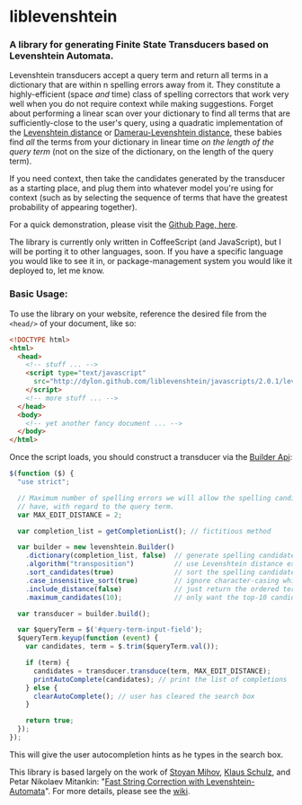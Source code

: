 # liblevenshtein

### A library for generating Finite State Transducers based on Levenshtein Automata.

Levenshtein transducers accept a query term and return all terms in a
dictionary that are within n spelling errors away from it. They constitute a
highly-efficient (space _and_ time) class of spelling correctors that work very
well when you do not require context while making suggestions.  Forget about
performing a linear scan over your dictionary to find all terms that are
sufficiently-close to the user's query, using a quadratic implementation of the
[Levenshtein distance](https://en.wikipedia.org/wiki/Levenshtein_distance) or
[Damerau-Levenshtein
distance](https://en.wikipedia.org/wiki/Damerau%E2%80%93Levenshtein_distance),
these babies find _all_ the terms from your dictionary in linear time _on the
length of the query term_ (not on the size of the dictionary, on the length of
the query term).

If you need context, then take the candidates generated by the transducer as a
starting place, and plug them into whatever model you're using for context (such
as by selecting the sequence of terms that have the greatest probability of
appearing together).

For a quick demonstration, please visit the [Github Page,
here](http://dylon.github.io/liblevenshtein/).

The library is currently only written in CoffeeScript (and JavaScript), but I
will be porting it to other languages, soon.  If you have a specific language
you would like to see it in, or package-management system you would like it
deployed to, let me know.

### Basic Usage:

To use the library on your website, reference the desired file from the
`<head/>` of your document, like so:

```html
<!DOCTYPE html>
<html>
  <head>
    <!-- stuff ... -->
    <script type="text/javascript"
      src="http://dylon.github.com/liblevenshtein/javascripts/2.0.1/levenshtein-transducer.min.js">
    </script>
    <!-- more stuff ... -->
  </head>
  <body>
    <!-- yet another fancy document ... -->
  </body>
</html>
```

Once the script loads, you should construct a transducer via the [Builder
Api](http://dylon.github.io/liblevenshtein/coffeescript/docs/builder.html):

```javascript
$(function ($) {
  "use strict";

  // Maximum number of spelling errors we will allow the spelling candidates to
  // have, with regard to the query term.
  var MAX_EDIT_DISTANCE = 2;

  var completion_list = getCompletionList(); // fictitious method

  var builder = new levenshtein.Builder()
    .dictionary(completion_list, false)  // generate spelling candidates from unsorted completion_list
    .algorithm("transposition")          // use Levenshtein distance extended with transposition
    .sort_candidates(true)               // sort the spelling candidates before returning them
    .case_insensitive_sort(true)         // ignore character-casing while sorting terms
    .include_distance(false)             // just return the ordered terms (drop the distances)
    .maximum_candidates(10);             // only want the top-10 candidates

  var transducer = builder.build();

  var $queryTerm = $('#query-term-input-field');
  $queryTerm.keyup(function (event) {
    var candidates, term = $.trim($queryTerm.val());

    if (term) {
      candidates = transducer.transduce(term, MAX_EDIT_DISTANCE);
      printAutoComplete(candidates); // print the list of completions
    } else {
      clearAutoComplete(); // user has cleared the search box
    }

    return true;
  });
});
```

This will give the user autocompletion hints as he types in the search box.

This library is based largely on the work of [Stoyan
Mihov](http://www.lml.bas.bg/~stoyan/), [Klaus
Schulz](http://www.klaus-schulze.com/), and Petar Nikolaev Mitankin: "[Fast
String Correction with
Levenshtein-Automata](http://citeseerx.ist.psu.edu/viewdoc/summary?doi=10.1.1.16.652
"Klaus Schulz and Stoyan Mihov (2002)")".  For more details, please see the
[wiki](https://github.com/dylon/liblevenshtein/wiki).

